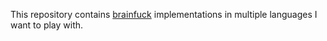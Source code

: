 This repository contains [brainfuck](https://esolangs.org/wiki/Brainfuck) implementations in multiple languages I want to play with.
